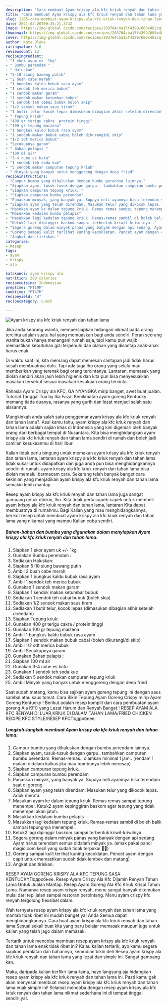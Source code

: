 ```yaml
---
description: "Cara membuat Ayam krispy ala kfc kriuk renyah dan tahan lama yang nikmat Untuk Jualan"
title: "Cara membuat Ayam krispy ala kfc kriuk renyah dan tahan lama yang nikmat Untuk Jualan"
slug: 1205-cara-membuat-ayam-krispy-ala-kfc-kriuk-renyah-dan-tahan-lama-yang-nikmat-untuk-jualan
date: 2021-04-20T09:35:21.374Z
image: https://img-global.cpcdn.com/recipes/203764cba15f4399/680x482cq70/ayam-krispy-ala-kfc-kriuk-renyah-dan-tahan-lama-foto-resep-utama.jpg
thumbnail: https://img-global.cpcdn.com/recipes/203764cba15f4399/680x482cq70/ayam-krispy-ala-kfc-kriuk-renyah-dan-tahan-lama-foto-resep-utama.jpg
cover: https://img-global.cpcdn.com/recipes/203764cba15f4399/680x482cq70/ayam-krispy-ala-kfc-kriuk-renyah-dan-tahan-lama-foto-resep-utama.jpg
author: Kate Blake
ratingvalue: 3.6
reviewcount: 13
recipeingredient:
- "1 ekor ayam uk  1kg"
- " Bumbu perendam "
- " Haluskan"
- "5-10 siung bawang putih"
- "2 buah cabe merah"
- "1 bungkus kaldu bubuk rasa ayam"
- "1 sendok teh merica bubuk"
- "1 sendok makan garam"
- "1 sendok makan ketumbar bubuk"
- "1 sendok teh cabai bubuk boleh skip"
- "1/2 sensok makan saus tiram"
- "1 butir telur kocok lepas dimasukan dibagian akhir setelah direndam"
- " Tepung kriuk"
- "400 gr terigu cakra  protein tinggi"
- "100 gr tepung maizena"
- "1 bungkus kaldu bubuk rasa ayam"
- "1 sendok makan bubuk cabai boleh dikurangidi skip"
- "1/2 sdt merica bubuk"
- "Secukupnya garam"
- " Bahan pelapis "
- "100 ml air"
- "3-4 cube es batu"
- "1 sendok teh soda kue"
- "5 sendok makan campuran tepung kriuk"
- " Minyak yang banyak untuk menggoreng dengan deep fried"
recipeinstructions:
- "Campur bumbu yang dihaluskan dengan bumbu perendam lainnya."
- "Siapkan ayam, tusuk-tusuk dengan garpu.. tambahkan campuran bumbu perendam. Remas-remas.. diamkan minimal 1 jam.. (rendam 1 malam didalam kulkas jika mau bumbunya lebih meresap)"
- "Siapkan campuran tepung kriuk.."
- "Siapkan campuran bumbu perendam"
- "Panaskan minyak, yang banyak ya. Supaya nnti ayamnya bisa terendam saat di goreng."
- "Siapkan ayam yang telah direndam. Masukan telur yang dikocok lepas. Aduk merata."
- "Masukan ayam ke dalam tepung kriuk. Remas remas sampai tepung menempel. Ketuk2 ayam kepinggiran baskom agar tepung yang tidak menempel akan jatuh."
- "Masukkan kedalam bumbu pelapis"
- "Masukkan lagi kedalam tepung kriuk. Remas-remas sambil di boleh balik sampai tepungnya menempel.."
- "Ketuk2 lagi dipinggir baskom sampai terbentuk kriwil-kriwilnya.."
- "Segera goreng dalam minyak panas yang banyak dengan api sedang. Ayam harus terendam semua didalam minyak ya. (emak pakai panci magic com kecil yang sudah tidak terpakai 😬😬)"
- "Goreng sampai kulit terlihat kuning kecoklatan. Pencet ayam dengan capit untuk memastikan sudah tidak lembek dan matang)"
- "Angkat dan tiriskan."
categories:
- Resep
tags:
- ayam
- krispy
- ala

katakunci: ayam krispy ala 
nutrition: 260 calories
recipecuisine: Indonesian
preptime: "PT19M"
cooktime: "PT47M"
recipeyield: "4"
recipecategory: Lunch

---
```



![Ayam krispy ala kfc kriuk renyah dan tahan lama](https://img-global.cpcdn.com/recipes/203764cba15f4399/680x482cq70/ayam-krispy-ala-kfc-kriuk-renyah-dan-tahan-lama-foto-resep-utama.jpg)

Jika anda seorang wanita, mempersiapkan hidangan nikmat pada orang tercinta adalah suatu hal yang memuaskan bagi anda sendiri. Peran seorang  wanita bukan hanya menangani rumah saja, tapi kamu pun wajib memastikan kebutuhan gizi terpenuhi dan olahan yang disantap anak-anak harus enak.

Di waktu  saat ini, kita memang dapat memesan santapan jadi tidak harus susah membuatnya dulu. Tapi ada juga lho orang yang selalu mau memberikan yang terenak bagi orang tercintanya. Lantaran, memasak yang diolah sendiri akan jauh lebih higienis dan kita pun bisa menyesuaikan masakan tersebut sesuai masakan kesukaan orang tercinta. 

Rahasia Ayam Crispy ala KFC, GA NYANGKA mirip banget, awet buat jualan. Tutorial Tanggal Tua by Ika Faza. Kenikmatan ayam goreng Kentucky memang tiada duanya, rasanya yang gurih dan lezat menjadi salah satu alasannya.

Mungkinkah anda salah satu penggemar ayam krispy ala kfc kriuk renyah dan tahan lama?. Asal kamu tahu, ayam krispy ala kfc kriuk renyah dan tahan lama adalah sajian khas di Indonesia yang kini digemari oleh banyak orang dari berbagai tempat di Nusantara. Kita bisa menghidangkan ayam krispy ala kfc kriuk renyah dan tahan lama sendiri di rumah dan boleh jadi camilan kesukaanmu di hari libur.

Kalian tidak perlu bingung untuk memakan ayam krispy ala kfc kriuk renyah dan tahan lama, lantaran ayam krispy ala kfc kriuk renyah dan tahan lama tidak sukar untuk didapatkan dan juga anda pun bisa menghidangkannya sendiri di rumah. ayam krispy ala kfc kriuk renyah dan tahan lama bisa diolah memalui bermacam cara. Sekarang telah banyak banget cara kekinian yang menjadikan ayam krispy ala kfc kriuk renyah dan tahan lama semakin lebih mantap.

Resep ayam krispy ala kfc kriuk renyah dan tahan lama juga sangat gampang untuk dibikin, lho. Kita tidak perlu capek-capek untuk membeli ayam krispy ala kfc kriuk renyah dan tahan lama, lantaran Kita dapat membuatnya di rumahmu. Bagi Kalian yang mau menghidangkannya, berikut resep untuk membuat ayam krispy ala kfc kriuk renyah dan tahan lama yang nikamat yang mampu Kalian coba sendiri.

<!--inarticleads1-->

##### Bahan-bahan dan bumbu yang digunakan dalam menyiapkan Ayam krispy ala kfc kriuk renyah dan tahan lama:

1. Siapkan 1 ekor ayam uk +/- 1kg
1. Gunakan  Bumbu perendam :
1. Sediakan  Haluskan:
1. Siapkan 5-10 siung bawang putih
1. Ambil 2 buah cabe merah
1. Siapkan 1 bungkus kaldu bubuk rasa ayam
1. Ambil 1 sendok teh merica bubuk
1. Gunakan 1 sendok makan garam
1. Siapkan 1 sendok makan ketumbar bubuk
1. Sediakan 1 sendok teh cabai bubuk (boleh skip)
1. Sediakan 1/2 sensok makan saus tiram
1. Sediakan 1 butir telur, kocok lepas (dimasukan dibagian akhir setelah direndam)
1. Siapkan  Tepung kriuk:
1. Gunakan 400 gr terigu cakra / protein tinggi
1. Gunakan 100 gr tepung maizena
1. Ambil 1 bungkus kaldu bubuk rasa ayam
1. Siapkan 1 sendok makan bubuk cabai (boleh dikurangi/di skip)
1. Ambil 1/2 sdt merica bubuk
1. Ambil Secukupnya garam
1. Gunakan  Bahan pelapis :
1. Siapkan 100 ml air
1. Gunakan 3-4 cube es batu
1. Gunakan 1 sendok teh soda kue
1. Sediakan 5 sendok makan campuran tepung kriuk
1. Ambil  Minyak yang banyak untuk menggoreng dengan deep fried


Saat sudah matang, kamu bisa sajikan ayam goreng tepung ini dengan saus sambal atau saus tomat. Cara Bikin Tepung Ayam Goreng Crispy mirip Ayam Goreng Kentucky ! Berikut adalah resep komplit dan cara pembuatan ayam goreng Ala KFC yang Lezat Harum dan Renyah Banget ! RESEP AYAM ALA KFC RENYAH DI LUAR,KRIUK DI DALAM,TAHAN LAMA/FRIED CHICKEN RECIPE KFC STYLE/RESEP KFCПодробнее. 

<!--inarticleads2-->

##### Langkah-langkah membuat Ayam krispy ala kfc kriuk renyah dan tahan lama:

1. Campur bumbu yang dihaluskan dengan bumbu perendam lainnya.
1. Siapkan ayam, tusuk-tusuk dengan garpu.. tambahkan campuran bumbu perendam. Remas-remas.. diamkan minimal 1 jam.. (rendam 1 malam didalam kulkas jika mau bumbunya lebih meresap)
1. Siapkan campuran tepung kriuk..
1. Siapkan campuran bumbu perendam
1. Panaskan minyak, yang banyak ya. Supaya nnti ayamnya bisa terendam saat di goreng.
1. Siapkan ayam yang telah direndam. Masukan telur yang dikocok lepas. Aduk merata.
1. Masukan ayam ke dalam tepung kriuk. Remas remas sampai tepung menempel. Ketuk2 ayam kepinggiran baskom agar tepung yang tidak menempel akan jatuh.
1. Masukkan kedalam bumbu pelapis
1. Masukkan lagi kedalam tepung kriuk. Remas-remas sambil di boleh balik sampai tepungnya menempel..
1. Ketuk2 lagi dipinggir baskom sampai terbentuk kriwil-kriwilnya..
1. Segera goreng dalam minyak panas yang banyak dengan api sedang. Ayam harus terendam semua didalam minyak ya. (emak pakai panci magic com kecil yang sudah tidak terpakai 😬😬)
1. Goreng sampai kulit terlihat kuning kecoklatan. Pencet ayam dengan capit untuk memastikan sudah tidak lembek dan matang)
1. Angkat dan tiriskan.


RESEP AYAM GORENG KRISPY ALA KFC TEPUNG SASA KENTUCKYПодробнее. Resep Ayam Crispy Ala Kfc Dijamin Renyah Tahan Lama Untuk Jualan Mantap. Resep Ayam Goreng Ala Kfc Kriuk Krispi Tahan Lama. Namanya resep ayam crispy renyah, menu sangat banyak ditemukan mulai dari tepi jalan sampai restoran berbintang. Menu ayam crispy kfc renyah tergolong flexsibel dalam. 

Wah ternyata resep ayam krispy ala kfc kriuk renyah dan tahan lama yang mantab tidak ribet ini mudah banget ya! Anda Semua dapat menghidangkannya. Cara buat ayam krispy ala kfc kriuk renyah dan tahan lama Sesuai sekali buat kita yang baru belajar memasak maupun juga untuk kalian yang telah jago dalam memasak.

Tertarik untuk mencoba membuat resep ayam krispy ala kfc kriuk renyah dan tahan lama enak tidak ribet ini? Kalau kalian tertarik, ayo kamu segera siapkan peralatan dan bahannya, kemudian bikin deh Resep ayam krispy ala kfc kriuk renyah dan tahan lama yang lezat dan simple ini. Sangat gampang kan. 

Maka, daripada kalian berfikir lama-lama, hayo langsung aja hidangkan resep ayam krispy ala kfc kriuk renyah dan tahan lama ini. Pasti kamu gak akan menyesal membuat resep ayam krispy ala kfc kriuk renyah dan tahan lama enak simple ini! Selamat mencoba dengan resep ayam krispy ala kfc kriuk renyah dan tahan lama nikmat sederhana ini di tempat tinggal sendiri,ya!.

